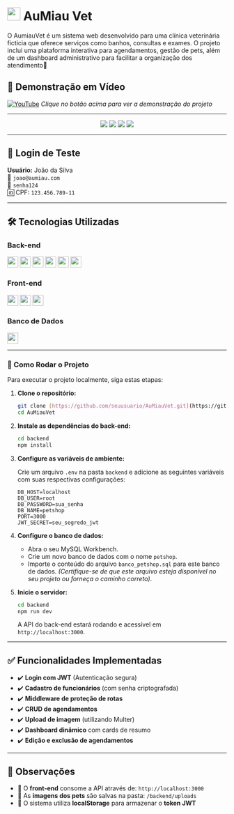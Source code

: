 # <img src="https://cdn-icons-png.flaticon.com/512/616/616408.png" width="30"> AuMiau Vet 

O AumiauVet é um sistema web desenvolvido para uma clínica veterinária fictícia que oferece serviços como banhos, consultas e exames. O projeto inclui uma plataforma interativa para agendamentos, gestão de pets, além de um dashboard administrativo para facilitar a organização dos atendimento🐾

## 🎥 Demonstração em Vídeo
[![YouTube](https://img.shields.io/badge/YouTube-FF0000?style=flat-square&logo=youtube&logoColor=white&label=)](https://youtu.be/L8hXTuz295o?feature=shared)
  <em>Clique no botão acima para ver a demonstração do projeto</em>
</div>


---
<div align="center">
  <img src="https://img.shields.io/badge/Node.js-339933?style=for-the-badge&logo=nodedotjs&logoColor=white">
  <img src="https://img.shields.io/badge/Express-000000?style=for-the-badge&logo=express&logoColor=white">
  <img src="https://img.shields.io/badge/MySQL-005C84?style=for-the-badge&logo=mysql&logoColor=white">
  <img src="https://img.shields.io/badge/JWT-000000?style=for-the-badge&logo=JSON%20web%20tokens&logoColor=white">
</div>

---

## 🔐 Login de Teste
**Usuário:** João da Silva  
📧 `joao@aumiau.com`  
🔑 `senha124`  
🆔 CPF: `123.456.789-11`

---

## 🛠 Tecnologias Utilizadas

### Back-end
<div>
  <img src="https://img.shields.io/badge/Node.js-43853D?style=flat-square&logo=node.js&logoColor=white" height="25">
  <img src="https://img.shields.io/badge/Express.js-404D59?style=flat-square&logo=express" height="25">
  <img src="https://img.shields.io/badge/MySQL-00000F?style=flat-square&logo=mysql&logoColor=white" height="25">
  <img src="https://img.shields.io/badge/Bcrypt-35495E?style=flat-square" height="25">
  <img src="https://img.shields.io/badge/JWT-black?style=flat-square&logo=JSON%20web%20tokens" height="25">
  <img src="https://img.shields.io/badge/Multer-F46519?style=flat-square" height="25">
</div>

### Front-end
<div>
  <img src="https://img.shields.io/badge/HTML5-E34F26?style=flat-square&logo=html5&logoColor=white" height="25">
  <img src="https://img.shields.io/badge/CSS3-1572B6?style=flat-square&logo=css3&logoColor=white" height="25">
  <img src="https://img.shields.io/badge/JavaScript-F7DF1E?style=flat-square&logo=javascript&logoColor=black" height="25">
</div>

### Banco de Dados
<img src="https://img.shields.io/badge/MySQL_Workbench-4479A1?style=flat-square&logo=mysql&logoColor=white" height="25">

---
### 🚀 Como Rodar o Projeto

Para executar o projeto localmente, siga estas etapas:

1.  **Clone o repositório:**

    ```bash
    git clone [https://github.com/seuusuario/AuMiauVet.git](https://github.com/seuusuario/AuMiauVet.git)
    cd AuMiauVet
    ```

2.  **Instale as dependências do back-end:**

    ```bash
    cd backend
    npm install
    ```

3.  **Configure as variáveis de ambiente:**

    Crie um arquivo `.env` na pasta `backend` e adicione as seguintes variáveis com suas respectivas configurações:

    ```env
    DB_HOST=localhost
    DB_USER=root
    DB_PASSWORD=sua_senha
    DB_NAME=petshop
    PORT=3000
    JWT_SECRET=seu_segredo_jwt
    ```

4.  **Configure o banco de dados:**

    * Abra o seu MySQL Workbench.
    * Crie um novo banco de dados com o nome `petshop`.
    * Importe o conteúdo do arquivo `banco_petshop.sql` para este banco de dados. *(Certifique-se de que este arquivo esteja disponível no seu projeto ou forneça o caminho correto)*.

5.  **Inicie o servidor:**

    ```bash
    cd backend
    npm run dev
    ```

    A API do back-end estará rodando e acessível em `http://localhost:3000`.

---

## ✅ Funcionalidades Implementadas

- ✔️ **Login com JWT** (Autenticação segura)
- ✔️ **Cadastro de funcionários** (com senha criptografada)
- ✔️ **Middleware de proteção de rotas**
- ✔️ **CRUD de agendamentos**
- ✔️ **Upload de imagem** (utilizando Multer)
- ✔️ **Dashboard dinâmico** com cards de resumo
- ✔️ **Edição e exclusão de agendamentos**

---

## 📌 Observações

- 🔹 O **front-end** consome a API através de: `http://localhost:3000`
- 🔹 As **imagens dos pets** são salvas na pasta: `/backend/uploads`
- 🔹 O sistema utiliza **localStorage** para armazenar o **token JWT**

